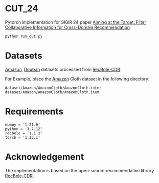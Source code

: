 # CUT_24
Pytorch implementation for SIGIR 24 paper [Aiming at the Target: Filter Collaborative Information for Cross-Domain Recommendation](https://dl.acm.org/doi/10.1145/3626772.3657713)
```
python run_cut.py
```

# Datasets
[Amazon](https://recbole.s3-accelerate.amazonaws.com/CrossDomain/Amazon.zip), [Douban](https://recbole.s3-accelerate.amazonaws.com/CrossDomain/Douban.zip) datasets processed from [RecBole-CDR](https://github.com/RUCAIBox/RecBole-CDR)

For Example, place the [Amazon](https://recbole.s3-accelerate.amazonaws.com/CrossDomain/Amazon.zip) Cloth dataset in the following directory: 

```
dataset/Amazon/AmazonCloth/AmazonCloth.inter
dataset/Amazon/AmazonCloth/AmazonCloth.item
```

# Requirements

```
numpy = '1.21.6'
python = '3.7.12'
recbole = '1.1.1'
torch = '1.13.1'
```

# Acknowledgement

The implementation is based on the open-source recommendation library [RecBole-CDR](https://github.com/RUCAIBox/RecBole-CDR).
